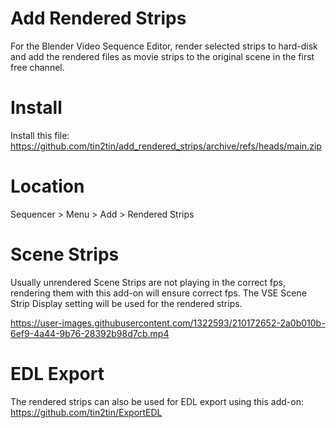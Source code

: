 # Add Rendered Strips
For the Blender Video Sequence Editor, render selected strips to hard-disk and add the rendered files as movie strips to the original scene in the first free channel.

# Install
Install this file: https://github.com/tin2tin/add_rendered_strips/archive/refs/heads/main.zip

# Location
Sequencer > Menu > Add > Rendered Strips

# Scene Strips
Usually unrendered Scene Strips are not playing in the correct fps, rendering them with this add-on will ensure correct fps. The VSE Scene Strip Display setting will be used for the rendered strips. 

https://user-images.githubusercontent.com/1322593/210172652-2a0b010b-6ef9-4a44-9b76-28392b98d7cb.mp4

# EDL Export
The rendered strips can also be used for EDL export using this add-on: https://github.com/tin2tin/ExportEDL 

